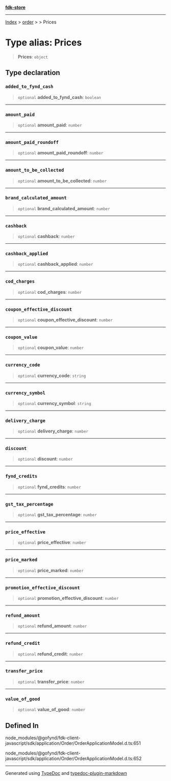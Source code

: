 [**fdk-store**](../../../README.md)
***

[Index](../../../API.md) > [order](../../README.md) > [<internal>](../README.md) > Prices

# Type alias: Prices

> **Prices**: `object`

## Type declaration

### `added_to_fynd_cash`

> `optional` **added\_to\_fynd\_cash**: `boolean`

***

### `amount_paid`

> `optional` **amount\_paid**: `number`

***

### `amount_paid_roundoff`

> `optional` **amount\_paid\_roundoff**: `number`

***

### `amount_to_be_collected`

> `optional` **amount\_to\_be\_collected**: `number`

***

### `brand_calculated_amount`

> `optional` **brand\_calculated\_amount**: `number`

***

### `cashback`

> `optional` **cashback**: `number`

***

### `cashback_applied`

> `optional` **cashback\_applied**: `number`

***

### `cod_charges`

> `optional` **cod\_charges**: `number`

***

### `coupon_effective_discount`

> `optional` **coupon\_effective\_discount**: `number`

***

### `coupon_value`

> `optional` **coupon\_value**: `number`

***

### `currency_code`

> `optional` **currency\_code**: `string`

***

### `currency_symbol`

> `optional` **currency\_symbol**: `string`

***

### `delivery_charge`

> `optional` **delivery\_charge**: `number`

***

### `discount`

> `optional` **discount**: `number`

***

### `fynd_credits`

> `optional` **fynd\_credits**: `number`

***

### `gst_tax_percentage`

> `optional` **gst\_tax\_percentage**: `number`

***

### `price_effective`

> `optional` **price\_effective**: `number`

***

### `price_marked`

> `optional` **price\_marked**: `number`

***

### `promotion_effective_discount`

> `optional` **promotion\_effective\_discount**: `number`

***

### `refund_amount`

> `optional` **refund\_amount**: `number`

***

### `refund_credit`

> `optional` **refund\_credit**: `number`

***

### `transfer_price`

> `optional` **transfer\_price**: `number`

***

### `value_of_good`

> `optional` **value\_of\_good**: `number`

## Defined In

node\_modules/@gofynd/fdk-client-javascript/sdk/application/Order/OrderApplicationModel.d.ts:651

node\_modules/@gofynd/fdk-client-javascript/sdk/application/Order/OrderApplicationModel.d.ts:652

***
Generated using [TypeDoc](https://typedoc.org/) and [typedoc-plugin-markdown](https://www.npmjs.com/package/typedoc-plugin-markdown)
